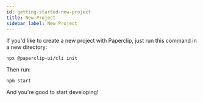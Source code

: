 ```yaml
---
id: getting-started-new-project
title: New Project
sidebar_label: New Project
---
```


If you'd like to create a new project with Paperclip, just run this command in a new directory:

```
npx @paperclip-ui/cli init
```

Then run:

```
npm start
```

And you're good to start developing!
